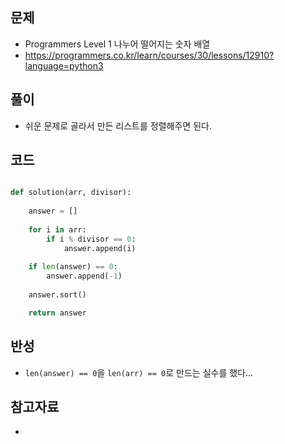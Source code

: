 ## 문제

- Programmers Level 1 나누어 떨어지는 숫자 배열
- https://programmers.co.kr/learn/courses/30/lessons/12910?language=python3

## 풀이

- 쉬운 문제로 골라서 만든 리스트를 정렬해주면 된다.

## 코드

```python

def solution(arr, divisor):
    
    answer = []
    
    for i in arr:
        if i % divisor == 0:
            answer.append(i)
    
    if len(answer) == 0:
        answer.append(-1)
    
    answer.sort()

    return answer

```

## 반성

- ```len(answer) == 0```을 ```len(arr) == 0```로 만드는 실수를 했다...

## 참고자료
- 
